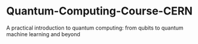 # Quantum-Computing-Course-CERN

A practical introduction to quantum computing: from qubits to quantum machine learning and beyond


